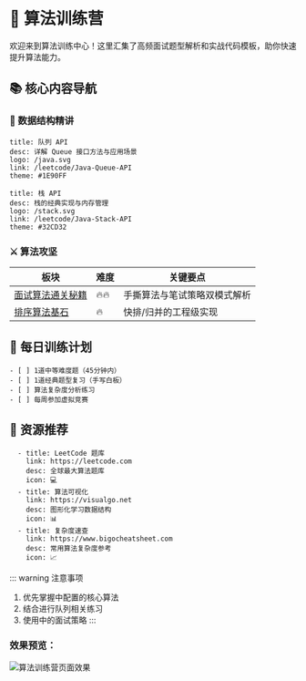# 🚀 算法训练营

欢迎来到算法训练中心！这里汇集了高频面试题型解析和实战代码模板，助你快速提升算法能力。

## 📚 核心内容导航

### 🧩 数据结构精讲
```card
title: 队列 API
desc: 详解 Queue 接口方法与应用场景
logo: /java.svg
link: /leetcode/Java-Queue-API
theme: #1E90FF
```

```card
title: 栈 API
desc: 栈的经典实现与内存管理
logo: /stack.svg
link: /leetcode/Java-Stack-API
theme: #32CD32
```

### ⚔️ 算法攻坚
| 板块 | 难度 | 关键要点 |
|------|------|----------|
| [面试算法通关秘籍](/leetcode/algo_mode) | 🔥🔥 | 手撕算法与笔试策略双模式解析 |
| [排序算法基石](/leetcode/quick_merge) | 🔥 | 快排/归并的工程级实现 |


## 📝 每日训练计划
```checklist
- [ ] 1道中等难度题（45分钟内）
- [ ] 1道经典题型复习（手写白板）
- [ ] 算法复杂度分析练习
- [ ] 每周参加虚拟竞赛
```

## 🔗 资源推荐
```card-grid
  - title: LeetCode 题库
    link: https://leetcode.com
    desc: 全球最大算法题库
    icon: 💻
  - title: 算法可视化
    link: https://visualgo.net
    desc: 图形化学习数据结构
    icon: 📊
  - title: 复杂度速查
    link: https://www.bigocheatsheet.com
    desc: 常用算法复杂度参考
    icon: 📈
```

::: warning 注意事项
1. 优先掌握<mcfile name="config.mjs" path="/usr/app/front/x-tech/x-tech.github.io/docs/.vitepress/config.mjs"></mcfile>中配置的核心算法
2. 结合<mcsymbol name="Java-Queue-API" filename="config.mjs" path="/usr/app/front/x-tech/x-tech.github.io/docs/.vitepress/config.mjs" startline="86" type="function"></mcsymbol>进行队列相关练习
3. 使用<mcsymbol name="algo_mode" filename="config.mjs" path="/usr/app/front/x-tech/x-tech.github.io/docs/.vitepress/config.mjs" startline="89" type="function"></mcsymbol>中的面试策略
:::


<Badge type="info" text="最后更新：2024-05-20" />  
<Badge type="tip" text="MIT Licensed" />
<Badge type="warning" text="推荐 Chrome 浏览器" />


### 效果预览：
![算法训练营页面效果](https://pic3.zhimg.com/80/v2-9c8d8b3d6f9d4a4d4e4e3b3e3d3e3e3e_720w.png)

<Artalk />